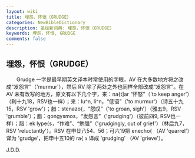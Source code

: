 ```yaml
---
layout: wiki
title: 埋怨，怀恨（GRUDGE）
categories: NewBibleDictionary
description: 圣经新词典: 埋怨，怀恨（GRUDGE）
keywords: 埋怨，怀恨, GRUDGE
comments: false
---
```


## 埋怨，怀恨（GRUDGE）

　　Grudge 一字是最早期英文译本时常使用的字眼，AV 在大多数地方将之改成“发怨言”（'murmur'），然后 RV 除了两处之外也同样全部改成“发怨言”。在 AV 未有改写的地方，原文有以下几个字，来：na{t]ar “怀怒”（'to keep anger'）（利十九18，RSV也一样）；来：lu^n, li^n，“低语”（'to murmur'）（诗五十九15，RSV 'grow'）；腊：stenazo{，“怨叹”（'to groan, sigh'）（雅五9，RSV 'grumble'）；腊：gongysmos，“发怨言”（'grudging'）（彼前四9, RSV也一样）；腊：ek lype{s，“作难”、“勉强”（'grudgingly, out of grief'）（林后九7，RSV 'reluctantly'）。RSV 在申廿八54、56；可六19把 enecho{ （AV 'quarrel'）译为 'grudge'，把申十五10的 ra{ `a` 译成 'grudging' （AV 'grieve'）。

J.D.D.








